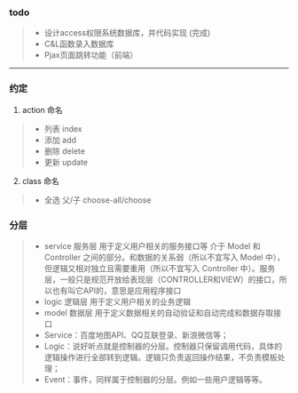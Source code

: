 ### todo

> * 设计access权限系统数据库，并代码实现 (完成)
> * C&L函数录入数据库
> * Pjax页面跳转功能（前端）

---
### 约定

1. action 命名
> * 列表 index
> * 添加 add
> * 删除 delete
> * 更新 update

2. class 命名
> * 全选 父/子 choose-all/choose

### 分层

> * service 服务层     用于定义用户相关的服务接口等  介于 Model 和 Controller 之间的部分。和数据的关系弱（所以不宜写入 Model 中），但逻辑又相对独立且需要重用（所以不宜写入 Controller 中）。服务层，一般只是规范开放给表现层（CONTROLLER和VIEW）的接口，所以也有叫它API的，意思是应用程序接口
> * logic   逻辑层     用于定义用户相关的业务逻辑
> * model   数据层     用于定义数据相关的自动验证和自动完成和数据存取接口
> * Service：百度地图API、QQ互联登录、新浪微信等；
> * Logic：说好听点就是控制器的分层。控制器只保留调用代码，具体的逻辑操作进行全部转到逻辑。逻辑只负责返回操作结果，不负责模板处理；
> * Event：事件，同样属于控制器的分层。例如一些用户逻辑等等。
